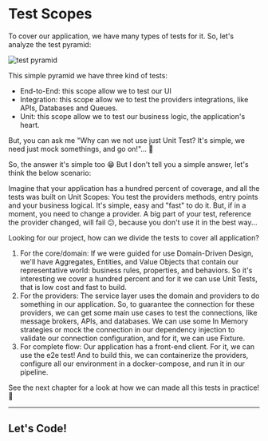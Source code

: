 # Test Scopes

To cover our application, we have many types of tests for it. So, let's analyze the test pyramid:

![test pyramid](https://res.cloudinary.com/practicaldev/image/fetch/s--dcM0135C--/c_limit%2Cf_auto%2Cfl_progressive%2Cq_auto%2Cw_880/https://dev-to-uploads.s3.amazonaws.com/i/ealtg2m79jiaur0ryb3v.png)

This simple pyramid we have three kind of tests:

* End-to-End: this scope allow we to test our UI
* Integration: this scope allow we to test the providers integrations, like APIs, Databases and Queues.
* Unit: this scope allow we to test our business logic, the application's heart.

But, you can ask me "Why can we not use just Unit Test? It's simple, we need just mock somethings, and go on!"... 🤔

So, the answer it's simple too 😁 But I don't tell you a simple answer, let's think the below scenario:

Imagine that your application has a hundred percent of coverage, and all the tests was built on Unit Scopes: You test the providers methods, entry points and your business logical. It's simple, easy and "fast" to do it. But, if in a moment, you need to change a provider. A big part of your test, reference the provider changed, will fail 😕, because you don't use it in the best way...

Looking for our project, how can we divide the tests to cover all application?

1. For the core/domain: 
	If we were guided for use Domain-Driven Design, we'll have Aggregates, Entities, and Value Objects that contain our representative world: business rules, properties, and behaviors. So it's interesting we cover a hundred percent and for it we can use Unit Tests, that is low cost and fast to build.
2. For the providers:
	The service layer uses the domain and providers to do something in our application. So, to guarantee the connection for these providers, we can get some main use cases to test the connections, like message brokers, APIs, and databases. We can use some In Memory strategies or mock the connection in our dependency injection to validate our connection configuration, and for it, we can use Fixture.
3. For complete flow:
	Our application has a front-end client. For it, we can use the e2e test! And to build this, we can containerize the providers, configure all our environment in a docker-compose, and run it in our pipeline.

See the next chapter for a look at how we can made all this tests in practice! 👀

---

## Let's Code!
